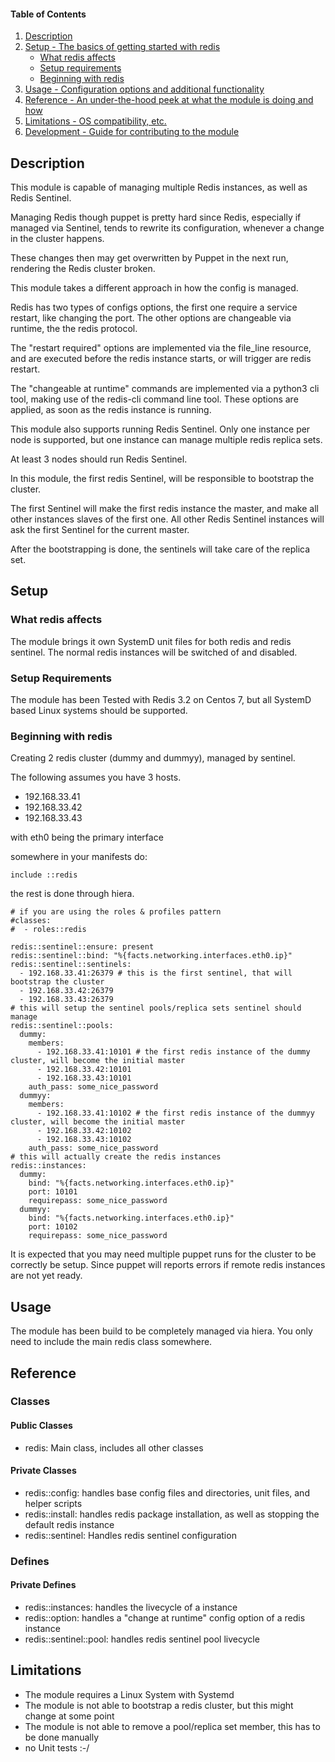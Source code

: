 #### Table of Contents

1. [Description](#description)
2. [Setup - The basics of getting started with redis](#setup)
    * [What redis affects](#what-redis-affects)
    * [Setup requirements](#setup-requirements)
    * [Beginning with redis](#beginning-with-redis)
3. [Usage - Configuration options and additional functionality](#usage)
4. [Reference - An under-the-hood peek at what the module is doing and how](#reference)
5. [Limitations - OS compatibility, etc.](#limitations)
6. [Development - Guide for contributing to the module](#development)

## Description

This module is capable of managing multiple Redis instances, as well as Redis Sentinel.

Managing Redis though puppet is pretty hard since Redis, especially if managed via Sentinel, 
tends to rewrite its configuration, whenever a change in the cluster happens.

These changes then may get overwritten by Puppet in the next run, rendering the Redis cluster broken.

This module takes a different approach in how the config is managed.

Redis has two types of configs options, the first one require a service restart, like changing the port.
The other options are changeable via runtime, the the redis protocol.

The "restart required" options are implemented via the file_line resource, and are executed before
the redis instance starts, or will trigger are redis restart.

The "changeable at runtime" commands are implemented via a python3 cli tool, making use of the redis-cli command line tool.
These options are applied, as soon as the redis instance is running.

This module also supports running Redis Sentinel. Only one instance per node is supported,
but one instance can manage multiple redis replica sets.

At least 3 nodes should run Redis Sentinel.

In this module, the first redis Sentinel, will be responsible to bootstrap the cluster.

The first Sentinel will make the first redis instance the master, and make all other instances slaves of the first one.
All other Redis Sentinel instances will ask the first Sentinel for the current master.

After the bootstrapping is done, the sentinels will take care of the replica set.

## Setup

### What redis affects
The module brings it own SystemD unit files for both redis and redis sentinel.
The normal redis instances will be switched of and disabled.

### Setup Requirements 

The module has been Tested with Redis 3.2 on Centos 7, but all SystemD based Linux systems should be supported.


### Beginning with redis

Creating 2 redis cluster (dummy and dummyy), managed by sentinel.

The following assumes you have 3 hosts. 
- 192.168.33.41
- 192.168.33.42
- 192.168.33.43

with eth0 being the primary interface

somewhere in your manifests do:
```
include ::redis
```

the rest is done through hiera.

```
# if you are using the roles & profiles pattern
#classes: 
#  - roles::redis

redis::sentinel::ensure: present
redis::sentinel::bind: "%{facts.networking.interfaces.eth0.ip}"
redis::sentinel::sentinels:
  - 192.168.33.41:26379 # this is the first sentinel, that will bootstrap the cluster
  - 192.168.33.42:26379
  - 192.168.33.43:26379
# this will setup the sentinel pools/replica sets sentinel should manage
redis::sentinel::pools:
  dummy:
    members:
      - 192.168.33.41:10101 # the first redis instance of the dummy cluster, will become the initial master
      - 192.168.33.42:10101
      - 192.168.33.43:10101
    auth_pass: some_nice_password
  dummyy:
    members:
      - 192.168.33.41:10102 # the first redis instance of the dummyy cluster, will become the initial master
      - 192.168.33.42:10102
      - 192.168.33.43:10102
    auth_pass: some_nice_password
# this will actually create the redis instances
redis::instances:
  dummy:
    bind: "%{facts.networking.interfaces.eth0.ip}"
    port: 10101
    requirepass: some_nice_password
  dummyy:
    bind: "%{facts.networking.interfaces.eth0.ip}"
    port: 10102
    requirepass: some_nice_password

```

It is expected that you may need multiple puppet runs for the cluster to be correctly be setup.
Since puppet will reports errors if remote redis instances are not yet ready.

## Usage

The module has been build to be completely managed via hiera. 
You only need to include the main redis class somewhere.

## Reference

### Classes

#### Public Classes
* redis: Main class, includes all other classes

#### Private Classes
* redis::config: handles base config files and directories, unit files, and helper scripts
* redis::install: handles redis package installation, as well as stopping the default redis instance
* redis::sentinel: Handles redis sentinel configuration

### Defines

#### Private Defines
* redis::instances: handles the livecycle of a instance
* redis::option: handles a "change at runtime" config option of a redis instance
* redis::sentinel::pool: handles redis sentinel pool livecycle

## Limitations

* The module requires a Linux System with Systemd
* The module is not able to bootstrap a redis cluster, but this might change at some point
* The module is not able to remove a pool/replica set member, this has to be done manually
* no Unit tests :-/
